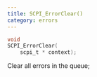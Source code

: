 ```yaml
---
title: SCPI_ErrorClear()
category: errors
---
```


```c
void
SCPI_ErrorClear(
    scpi_t * context);
```

Clear all errors in the queue;